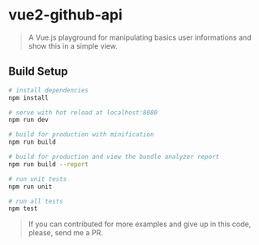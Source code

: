 # vue2-github-api

> A Vue.js playground for manipulating basics user informations and show this in a simple view.

## Build Setup

``` bash
# install dependencies
npm install

# serve with hot reload at localhost:8080
npm run dev

# build for production with minification
npm run build

# build for production and view the bundle analyzer report
npm run build --report

# run unit tests
npm run unit

# run all tests
npm test
```

> If you can contributed for more examples and give up in this code, please, send me a PR.
